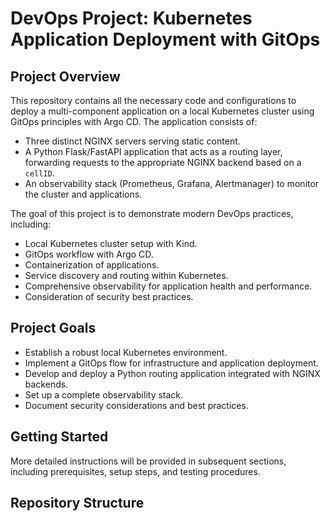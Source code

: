 # DevOps Project: Kubernetes Application Deployment with GitOps

## Project Overview

This repository contains all the necessary code and configurations to deploy a multi-component application on a local Kubernetes cluster using GitOps principles with Argo CD. The application consists of:
* Three distinct NGINX servers serving static content.
* A Python Flask/FastAPI application that acts as a routing layer, forwarding requests to the appropriate NGINX backend based on a `cellID`.
* An observability stack (Prometheus, Grafana, Alertmanager) to monitor the cluster and applications.

The goal of this project is to demonstrate modern DevOps practices, including:
* Local Kubernetes cluster setup with Kind.
* GitOps workflow with Argo CD.
* Containerization of applications.
* Service discovery and routing within Kubernetes.
* Comprehensive observability for application health and performance.
* Consideration of security best practices.

## Project Goals

* Establish a robust local Kubernetes environment.
* Implement a GitOps flow for infrastructure and application deployment.
* Develop and deploy a Python routing application integrated with NGINX backends.
* Set up a complete observability stack.
* Document security considerations and best practices.

## Getting Started

More detailed instructions will be provided in subsequent sections, including prerequisites, setup steps, and testing procedures.

## Repository Structure
